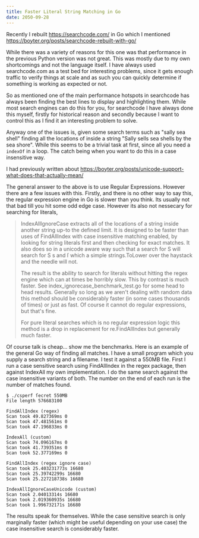 ```yaml
---
title: Faster Literal String Matching in Go
date: 2050-09-28
---
```


Recently I rebuilt https://searchcode.com/ in Go which I mentioned https://boyter.org/posts/searchcode-rebuilt-with-go/

While there was a variety of reasons for this one was that performance in the previous Python version was not great. This was mostly due to my own shortcomings and not the language itself. I have always used searchcode.com as a test bed for interesting problems, since it gets enough traffic to verify things at scale and as such you can quickly determine if something is working as expected or not.

So as mentioned one of the main performance hotspots in searchcode has always been finding the best lines to display and highlighting them. While most search engines can do this for you, for searchcode I have always done this myself, firstly for historical reason and secondly because I want to control this as I find it an interesting problem to solve.

Anyway one of the issues is, given some search terms such as "sally sea shell" finding all the locations of inside a string "Sally sells sea shells by the sea shore". While this seems to be a trivial task at first, since all you need a `indexOf` in a loop. The catch being when you want to do this in a case insensitive way.

I had previously written about https://boyter.org/posts/unicode-support-what-does-that-actually-mean/

The general answer to the above is to use Regular Expressions. However there are a few issues with this. Firstly, and there is no other way to say this, the regular expression engine in Go is slower than you think. Its usually not that bad till you hit some odd edge case. However its also not nessecary for searching for literals, 



> IndexAllIgnoreCase extracts all of the locations of a string inside another string up-to the defined limit. It is designed to be faster than uses of FindAllIndex with case insensitive matching enabled, by looking for string literals first and then checking for exact matches. It also does so in a unicode aware way such that a search for S will search for S s and ſ which a simple strings.ToLower over the haystack and the needle will not.
>
> The result is the ability to search for literals without hitting the regex engine which can at times be horribly slow. This by contrast is much faster. See index_ignorecase_benchmark_test.go for some head to head results. Generally so long as we aren't dealing with random data this method should be considerably faster (in some cases thousands of times) or just as fast. Of course it cannot do regular expressions, but that's fine.
>
> For pure literal searches which is no regular expression logic this method is a drop in replacement for re.FindAllIndex but generally much faster.




Of course talk is cheap... show me the benchmarks. Here is an example of the general Go way of finding all matches. I have a small program which you supply a search string and a filename. I test it against a 550MB file. First I run a case sensitive search using FindAllIndex in the regex package, then against IndexAll my own implementation. I do the same search against the case insensitive variants of both. The number on the end of each run is the number of matches found.

```
$ ./csperf ſecret 550MB
File length 576683100

FindAllIndex (regex)
Scan took 49.827369ms 0
Scan took 47.481561ms 0
Scan took 47.196833ms 0

IndexAll (custom)
Scan took 74.096167ms 0
Scan took 41.739351ms 0
Scan took 52.377169ms 0

FindAllIndex (regex ignore case)
Scan took 25.403231773s 16680
Scan took 25.39742299s 16680
Scan took 25.227218738s 16680

IndexAllIgnoreCaseUnicode (custom)
Scan took 2.04013314s 16680
Scan took 2.019360935s 16680
Scan took 1.996732171s 16680
```

The results speak for themselves. While the case sensitive search is only marginally faster (which might be useful depending on your use case) the case insensitive search is considerably faster.